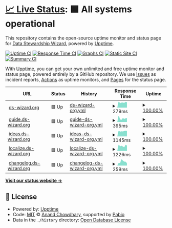 # [📈 Live Status](https://ds-wizard.github.io/status): <!--live status--> **🟩 All systems operational**

This repository contains the open-source uptime monitor and status page for [Data Stewardship Wizard](https://ds-wizard.org), powered by [Upptime](https://github.com/upptime/upptime).

[![Uptime CI](https://github.com/ds-wizard/status/workflows/Uptime%20CI/badge.svg)](https://github.com/ds-wizard/status/actions?query=workflow%3A%22Uptime+CI%22)
[![Response Time CI](https://github.com/ds-wizard/status/workflows/Response%20Time%20CI/badge.svg)](https://github.com/ds-wizard/status/actions?query=workflow%3A%22Response+Time+CI%22)
[![Graphs CI](https://github.com/ds-wizard/status/workflows/Graphs%20CI/badge.svg)](https://github.com/ds-wizard/status/actions?query=workflow%3A%22Graphs+CI%22)
[![Static Site CI](https://github.com/ds-wizard/status/workflows/Static%20Site%20CI/badge.svg)](https://github.com/ds-wizard/status/actions?query=workflow%3A%22Static+Site+CI%22)
[![Summary CI](https://github.com/ds-wizard/status/workflows/Summary%20CI/badge.svg)](https://github.com/ds-wizard/status/actions?query=workflow%3A%22Summary+CI%22)

With [Upptime](https://upptime.js.org), you can get your own unlimited and free uptime monitor and status page, powered entirely by a GitHub repository. We use [Issues](https://github.com/ds-wizard/status/issues) as incident reports, [Actions](https://github.com/ds-wizard/status/actions) as uptime monitors, and [Pages](https://ds-wizard.github.io/status) for the status page.

<!--start: status pages-->
<!-- This summary is generated by Upptime (https://github.com/upptime/upptime) -->
<!-- Do not edit this manually, your changes will be overwritten -->
<!-- prettier-ignore -->
| URL | Status | History | Response Time | Uptime |
| --- | ------ | ------- | ------------- | ------ |
| <img alt="" src="https://icons.duckduckgo.com/ip3/ds-wizard.org.ico" height="13"> [ds-wizard.org](https://ds-wizard.org) | 🟩 Up | [ds-wizard-org.yml](https://github.com/ds-wizard/status/commits/HEAD/history/ds-wizard-org.yml) | <details><summary><img alt="Response time graph" src="./graphs/ds-wizard-org/response-time-week.png" height="20"> 279ms</summary><br><a href="https://ds-wizard.github.io/status/history/ds-wizard-org"><img alt="Response time 284" src="https://img.shields.io/endpoint?url=https%3A%2F%2Fraw.githubusercontent.com%2Fds-wizard%2Fstatus%2FHEAD%2Fapi%2Fds-wizard-org%2Fresponse-time.json"></a><br><a href="https://ds-wizard.github.io/status/history/ds-wizard-org"><img alt="24-hour response time 287" src="https://img.shields.io/endpoint?url=https%3A%2F%2Fraw.githubusercontent.com%2Fds-wizard%2Fstatus%2FHEAD%2Fapi%2Fds-wizard-org%2Fresponse-time-day.json"></a><br><a href="https://ds-wizard.github.io/status/history/ds-wizard-org"><img alt="7-day response time 279" src="https://img.shields.io/endpoint?url=https%3A%2F%2Fraw.githubusercontent.com%2Fds-wizard%2Fstatus%2FHEAD%2Fapi%2Fds-wizard-org%2Fresponse-time-week.json"></a><br><a href="https://ds-wizard.github.io/status/history/ds-wizard-org"><img alt="30-day response time 285" src="https://img.shields.io/endpoint?url=https%3A%2F%2Fraw.githubusercontent.com%2Fds-wizard%2Fstatus%2FHEAD%2Fapi%2Fds-wizard-org%2Fresponse-time-month.json"></a><br><a href="https://ds-wizard.github.io/status/history/ds-wizard-org"><img alt="1-year response time 284" src="https://img.shields.io/endpoint?url=https%3A%2F%2Fraw.githubusercontent.com%2Fds-wizard%2Fstatus%2FHEAD%2Fapi%2Fds-wizard-org%2Fresponse-time-year.json"></a></details> | <details><summary><a href="https://ds-wizard.github.io/status/history/ds-wizard-org">100.00%</a></summary><a href="https://ds-wizard.github.io/status/history/ds-wizard-org"><img alt="All-time uptime 100.00%" src="https://img.shields.io/endpoint?url=https%3A%2F%2Fraw.githubusercontent.com%2Fds-wizard%2Fstatus%2FHEAD%2Fapi%2Fds-wizard-org%2Fuptime.json"></a><br><a href="https://ds-wizard.github.io/status/history/ds-wizard-org"><img alt="24-hour uptime 100.00%" src="https://img.shields.io/endpoint?url=https%3A%2F%2Fraw.githubusercontent.com%2Fds-wizard%2Fstatus%2FHEAD%2Fapi%2Fds-wizard-org%2Fuptime-day.json"></a><br><a href="https://ds-wizard.github.io/status/history/ds-wizard-org"><img alt="7-day uptime 100.00%" src="https://img.shields.io/endpoint?url=https%3A%2F%2Fraw.githubusercontent.com%2Fds-wizard%2Fstatus%2FHEAD%2Fapi%2Fds-wizard-org%2Fuptime-week.json"></a><br><a href="https://ds-wizard.github.io/status/history/ds-wizard-org"><img alt="30-day uptime 100.00%" src="https://img.shields.io/endpoint?url=https%3A%2F%2Fraw.githubusercontent.com%2Fds-wizard%2Fstatus%2FHEAD%2Fapi%2Fds-wizard-org%2Fuptime-month.json"></a><br><a href="https://ds-wizard.github.io/status/history/ds-wizard-org"><img alt="1-year uptime 100.00%" src="https://img.shields.io/endpoint?url=https%3A%2F%2Fraw.githubusercontent.com%2Fds-wizard%2Fstatus%2FHEAD%2Fapi%2Fds-wizard-org%2Fuptime-year.json"></a></details>
| <img alt="" src="https://icons.duckduckgo.com/ip3/guide.ds-wizard.org.ico" height="13"> [guide.ds-wizard.org](https://guide.ds-wizard.org) | 🟩 Up | [guide-ds-wizard-org.yml](https://github.com/ds-wizard/status/commits/HEAD/history/guide-ds-wizard-org.yml) | <details><summary><img alt="Response time graph" src="./graphs/guide-ds-wizard-org/response-time-week.png" height="20"> 395ms</summary><br><a href="https://ds-wizard.github.io/status/history/guide-ds-wizard-org"><img alt="Response time 393" src="https://img.shields.io/endpoint?url=https%3A%2F%2Fraw.githubusercontent.com%2Fds-wizard%2Fstatus%2FHEAD%2Fapi%2Fguide-ds-wizard-org%2Fresponse-time.json"></a><br><a href="https://ds-wizard.github.io/status/history/guide-ds-wizard-org"><img alt="24-hour response time 417" src="https://img.shields.io/endpoint?url=https%3A%2F%2Fraw.githubusercontent.com%2Fds-wizard%2Fstatus%2FHEAD%2Fapi%2Fguide-ds-wizard-org%2Fresponse-time-day.json"></a><br><a href="https://ds-wizard.github.io/status/history/guide-ds-wizard-org"><img alt="7-day response time 395" src="https://img.shields.io/endpoint?url=https%3A%2F%2Fraw.githubusercontent.com%2Fds-wizard%2Fstatus%2FHEAD%2Fapi%2Fguide-ds-wizard-org%2Fresponse-time-week.json"></a><br><a href="https://ds-wizard.github.io/status/history/guide-ds-wizard-org"><img alt="30-day response time 387" src="https://img.shields.io/endpoint?url=https%3A%2F%2Fraw.githubusercontent.com%2Fds-wizard%2Fstatus%2FHEAD%2Fapi%2Fguide-ds-wizard-org%2Fresponse-time-month.json"></a><br><a href="https://ds-wizard.github.io/status/history/guide-ds-wizard-org"><img alt="1-year response time 393" src="https://img.shields.io/endpoint?url=https%3A%2F%2Fraw.githubusercontent.com%2Fds-wizard%2Fstatus%2FHEAD%2Fapi%2Fguide-ds-wizard-org%2Fresponse-time-year.json"></a></details> | <details><summary><a href="https://ds-wizard.github.io/status/history/guide-ds-wizard-org">100.00%</a></summary><a href="https://ds-wizard.github.io/status/history/guide-ds-wizard-org"><img alt="All-time uptime 100.00%" src="https://img.shields.io/endpoint?url=https%3A%2F%2Fraw.githubusercontent.com%2Fds-wizard%2Fstatus%2FHEAD%2Fapi%2Fguide-ds-wizard-org%2Fuptime.json"></a><br><a href="https://ds-wizard.github.io/status/history/guide-ds-wizard-org"><img alt="24-hour uptime 100.00%" src="https://img.shields.io/endpoint?url=https%3A%2F%2Fraw.githubusercontent.com%2Fds-wizard%2Fstatus%2FHEAD%2Fapi%2Fguide-ds-wizard-org%2Fuptime-day.json"></a><br><a href="https://ds-wizard.github.io/status/history/guide-ds-wizard-org"><img alt="7-day uptime 100.00%" src="https://img.shields.io/endpoint?url=https%3A%2F%2Fraw.githubusercontent.com%2Fds-wizard%2Fstatus%2FHEAD%2Fapi%2Fguide-ds-wizard-org%2Fuptime-week.json"></a><br><a href="https://ds-wizard.github.io/status/history/guide-ds-wizard-org"><img alt="30-day uptime 100.00%" src="https://img.shields.io/endpoint?url=https%3A%2F%2Fraw.githubusercontent.com%2Fds-wizard%2Fstatus%2FHEAD%2Fapi%2Fguide-ds-wizard-org%2Fuptime-month.json"></a><br><a href="https://ds-wizard.github.io/status/history/guide-ds-wizard-org"><img alt="1-year uptime 100.00%" src="https://img.shields.io/endpoint?url=https%3A%2F%2Fraw.githubusercontent.com%2Fds-wizard%2Fstatus%2FHEAD%2Fapi%2Fguide-ds-wizard-org%2Fuptime-year.json"></a></details>
| <img alt="" src="https://icons.duckduckgo.com/ip3/ideas.ds-wizard.org.ico" height="13"> [ideas.ds-wizard.org](https://ideas.ds-wizard.org) | 🟩 Up | [ideas-ds-wizard-org.yml](https://github.com/ds-wizard/status/commits/HEAD/history/ideas-ds-wizard-org.yml) | <details><summary><img alt="Response time graph" src="./graphs/ideas-ds-wizard-org/response-time-week.png" height="20"> 1145ms</summary><br><a href="https://ds-wizard.github.io/status/history/ideas-ds-wizard-org"><img alt="Response time 1079" src="https://img.shields.io/endpoint?url=https%3A%2F%2Fraw.githubusercontent.com%2Fds-wizard%2Fstatus%2FHEAD%2Fapi%2Fideas-ds-wizard-org%2Fresponse-time.json"></a><br><a href="https://ds-wizard.github.io/status/history/ideas-ds-wizard-org"><img alt="24-hour response time 1207" src="https://img.shields.io/endpoint?url=https%3A%2F%2Fraw.githubusercontent.com%2Fds-wizard%2Fstatus%2FHEAD%2Fapi%2Fideas-ds-wizard-org%2Fresponse-time-day.json"></a><br><a href="https://ds-wizard.github.io/status/history/ideas-ds-wizard-org"><img alt="7-day response time 1145" src="https://img.shields.io/endpoint?url=https%3A%2F%2Fraw.githubusercontent.com%2Fds-wizard%2Fstatus%2FHEAD%2Fapi%2Fideas-ds-wizard-org%2Fresponse-time-week.json"></a><br><a href="https://ds-wizard.github.io/status/history/ideas-ds-wizard-org"><img alt="30-day response time 1080" src="https://img.shields.io/endpoint?url=https%3A%2F%2Fraw.githubusercontent.com%2Fds-wizard%2Fstatus%2FHEAD%2Fapi%2Fideas-ds-wizard-org%2Fresponse-time-month.json"></a><br><a href="https://ds-wizard.github.io/status/history/ideas-ds-wizard-org"><img alt="1-year response time 1079" src="https://img.shields.io/endpoint?url=https%3A%2F%2Fraw.githubusercontent.com%2Fds-wizard%2Fstatus%2FHEAD%2Fapi%2Fideas-ds-wizard-org%2Fresponse-time-year.json"></a></details> | <details><summary><a href="https://ds-wizard.github.io/status/history/ideas-ds-wizard-org">100.00%</a></summary><a href="https://ds-wizard.github.io/status/history/ideas-ds-wizard-org"><img alt="All-time uptime 99.55%" src="https://img.shields.io/endpoint?url=https%3A%2F%2Fraw.githubusercontent.com%2Fds-wizard%2Fstatus%2FHEAD%2Fapi%2Fideas-ds-wizard-org%2Fuptime.json"></a><br><a href="https://ds-wizard.github.io/status/history/ideas-ds-wizard-org"><img alt="24-hour uptime 100.00%" src="https://img.shields.io/endpoint?url=https%3A%2F%2Fraw.githubusercontent.com%2Fds-wizard%2Fstatus%2FHEAD%2Fapi%2Fideas-ds-wizard-org%2Fuptime-day.json"></a><br><a href="https://ds-wizard.github.io/status/history/ideas-ds-wizard-org"><img alt="7-day uptime 100.00%" src="https://img.shields.io/endpoint?url=https%3A%2F%2Fraw.githubusercontent.com%2Fds-wizard%2Fstatus%2FHEAD%2Fapi%2Fideas-ds-wizard-org%2Fuptime-week.json"></a><br><a href="https://ds-wizard.github.io/status/history/ideas-ds-wizard-org"><img alt="30-day uptime 100.00%" src="https://img.shields.io/endpoint?url=https%3A%2F%2Fraw.githubusercontent.com%2Fds-wizard%2Fstatus%2FHEAD%2Fapi%2Fideas-ds-wizard-org%2Fuptime-month.json"></a><br><a href="https://ds-wizard.github.io/status/history/ideas-ds-wizard-org"><img alt="1-year uptime 99.55%" src="https://img.shields.io/endpoint?url=https%3A%2F%2Fraw.githubusercontent.com%2Fds-wizard%2Fstatus%2FHEAD%2Fapi%2Fideas-ds-wizard-org%2Fuptime-year.json"></a></details>
| <img alt="" src="https://icons.duckduckgo.com/ip3/localize.ds-wizard.org.ico" height="13"> [localize.ds-wizard.org](https://localize.ds-wizard.org) | 🟩 Up | [localize-ds-wizard-org.yml](https://github.com/ds-wizard/status/commits/HEAD/history/localize-ds-wizard-org.yml) | <details><summary><img alt="Response time graph" src="./graphs/localize-ds-wizard-org/response-time-week.png" height="20"> 1226ms</summary><br><a href="https://ds-wizard.github.io/status/history/localize-ds-wizard-org"><img alt="Response time 1218" src="https://img.shields.io/endpoint?url=https%3A%2F%2Fraw.githubusercontent.com%2Fds-wizard%2Fstatus%2FHEAD%2Fapi%2Flocalize-ds-wizard-org%2Fresponse-time.json"></a><br><a href="https://ds-wizard.github.io/status/history/localize-ds-wizard-org"><img alt="24-hour response time 1292" src="https://img.shields.io/endpoint?url=https%3A%2F%2Fraw.githubusercontent.com%2Fds-wizard%2Fstatus%2FHEAD%2Fapi%2Flocalize-ds-wizard-org%2Fresponse-time-day.json"></a><br><a href="https://ds-wizard.github.io/status/history/localize-ds-wizard-org"><img alt="7-day response time 1226" src="https://img.shields.io/endpoint?url=https%3A%2F%2Fraw.githubusercontent.com%2Fds-wizard%2Fstatus%2FHEAD%2Fapi%2Flocalize-ds-wizard-org%2Fresponse-time-week.json"></a><br><a href="https://ds-wizard.github.io/status/history/localize-ds-wizard-org"><img alt="30-day response time 1204" src="https://img.shields.io/endpoint?url=https%3A%2F%2Fraw.githubusercontent.com%2Fds-wizard%2Fstatus%2FHEAD%2Fapi%2Flocalize-ds-wizard-org%2Fresponse-time-month.json"></a><br><a href="https://ds-wizard.github.io/status/history/localize-ds-wizard-org"><img alt="1-year response time 1218" src="https://img.shields.io/endpoint?url=https%3A%2F%2Fraw.githubusercontent.com%2Fds-wizard%2Fstatus%2FHEAD%2Fapi%2Flocalize-ds-wizard-org%2Fresponse-time-year.json"></a></details> | <details><summary><a href="https://ds-wizard.github.io/status/history/localize-ds-wizard-org">100.00%</a></summary><a href="https://ds-wizard.github.io/status/history/localize-ds-wizard-org"><img alt="All-time uptime 99.55%" src="https://img.shields.io/endpoint?url=https%3A%2F%2Fraw.githubusercontent.com%2Fds-wizard%2Fstatus%2FHEAD%2Fapi%2Flocalize-ds-wizard-org%2Fuptime.json"></a><br><a href="https://ds-wizard.github.io/status/history/localize-ds-wizard-org"><img alt="24-hour uptime 100.00%" src="https://img.shields.io/endpoint?url=https%3A%2F%2Fraw.githubusercontent.com%2Fds-wizard%2Fstatus%2FHEAD%2Fapi%2Flocalize-ds-wizard-org%2Fuptime-day.json"></a><br><a href="https://ds-wizard.github.io/status/history/localize-ds-wizard-org"><img alt="7-day uptime 100.00%" src="https://img.shields.io/endpoint?url=https%3A%2F%2Fraw.githubusercontent.com%2Fds-wizard%2Fstatus%2FHEAD%2Fapi%2Flocalize-ds-wizard-org%2Fuptime-week.json"></a><br><a href="https://ds-wizard.github.io/status/history/localize-ds-wizard-org"><img alt="30-day uptime 100.00%" src="https://img.shields.io/endpoint?url=https%3A%2F%2Fraw.githubusercontent.com%2Fds-wizard%2Fstatus%2FHEAD%2Fapi%2Flocalize-ds-wizard-org%2Fuptime-month.json"></a><br><a href="https://ds-wizard.github.io/status/history/localize-ds-wizard-org"><img alt="1-year uptime 99.55%" src="https://img.shields.io/endpoint?url=https%3A%2F%2Fraw.githubusercontent.com%2Fds-wizard%2Fstatus%2FHEAD%2Fapi%2Flocalize-ds-wizard-org%2Fuptime-year.json"></a></details>
| <img alt="" src="https://icons.duckduckgo.com/ip3/changelog.ds-wizard.org.ico" height="13"> [changelog.ds-wizard.org](https://changelog.ds-wizard.org) | 🟩 Up | [changelog-ds-wizard-org.yml](https://github.com/ds-wizard/status/commits/HEAD/history/changelog-ds-wizard-org.yml) | <details><summary><img alt="Response time graph" src="./graphs/changelog-ds-wizard-org/response-time-week.png" height="20"> 259ms</summary><br><a href="https://ds-wizard.github.io/status/history/changelog-ds-wizard-org"><img alt="Response time 258" src="https://img.shields.io/endpoint?url=https%3A%2F%2Fraw.githubusercontent.com%2Fds-wizard%2Fstatus%2FHEAD%2Fapi%2Fchangelog-ds-wizard-org%2Fresponse-time.json"></a><br><a href="https://ds-wizard.github.io/status/history/changelog-ds-wizard-org"><img alt="24-hour response time 148" src="https://img.shields.io/endpoint?url=https%3A%2F%2Fraw.githubusercontent.com%2Fds-wizard%2Fstatus%2FHEAD%2Fapi%2Fchangelog-ds-wizard-org%2Fresponse-time-day.json"></a><br><a href="https://ds-wizard.github.io/status/history/changelog-ds-wizard-org"><img alt="7-day response time 259" src="https://img.shields.io/endpoint?url=https%3A%2F%2Fraw.githubusercontent.com%2Fds-wizard%2Fstatus%2FHEAD%2Fapi%2Fchangelog-ds-wizard-org%2Fresponse-time-week.json"></a><br><a href="https://ds-wizard.github.io/status/history/changelog-ds-wizard-org"><img alt="30-day response time 259" src="https://img.shields.io/endpoint?url=https%3A%2F%2Fraw.githubusercontent.com%2Fds-wizard%2Fstatus%2FHEAD%2Fapi%2Fchangelog-ds-wizard-org%2Fresponse-time-month.json"></a><br><a href="https://ds-wizard.github.io/status/history/changelog-ds-wizard-org"><img alt="1-year response time 258" src="https://img.shields.io/endpoint?url=https%3A%2F%2Fraw.githubusercontent.com%2Fds-wizard%2Fstatus%2FHEAD%2Fapi%2Fchangelog-ds-wizard-org%2Fresponse-time-year.json"></a></details> | <details><summary><a href="https://ds-wizard.github.io/status/history/changelog-ds-wizard-org">100.00%</a></summary><a href="https://ds-wizard.github.io/status/history/changelog-ds-wizard-org"><img alt="All-time uptime 100.00%" src="https://img.shields.io/endpoint?url=https%3A%2F%2Fraw.githubusercontent.com%2Fds-wizard%2Fstatus%2FHEAD%2Fapi%2Fchangelog-ds-wizard-org%2Fuptime.json"></a><br><a href="https://ds-wizard.github.io/status/history/changelog-ds-wizard-org"><img alt="24-hour uptime 100.00%" src="https://img.shields.io/endpoint?url=https%3A%2F%2Fraw.githubusercontent.com%2Fds-wizard%2Fstatus%2FHEAD%2Fapi%2Fchangelog-ds-wizard-org%2Fuptime-day.json"></a><br><a href="https://ds-wizard.github.io/status/history/changelog-ds-wizard-org"><img alt="7-day uptime 100.00%" src="https://img.shields.io/endpoint?url=https%3A%2F%2Fraw.githubusercontent.com%2Fds-wizard%2Fstatus%2FHEAD%2Fapi%2Fchangelog-ds-wizard-org%2Fuptime-week.json"></a><br><a href="https://ds-wizard.github.io/status/history/changelog-ds-wizard-org"><img alt="30-day uptime 100.00%" src="https://img.shields.io/endpoint?url=https%3A%2F%2Fraw.githubusercontent.com%2Fds-wizard%2Fstatus%2FHEAD%2Fapi%2Fchangelog-ds-wizard-org%2Fuptime-month.json"></a><br><a href="https://ds-wizard.github.io/status/history/changelog-ds-wizard-org"><img alt="1-year uptime 100.00%" src="https://img.shields.io/endpoint?url=https%3A%2F%2Fraw.githubusercontent.com%2Fds-wizard%2Fstatus%2FHEAD%2Fapi%2Fchangelog-ds-wizard-org%2Fuptime-year.json"></a></details>

<!--end: status pages-->

[**Visit our status website →**](https://ds-wizard.github.io/status)

## 📄 License

- Powered by: [Upptime](https://github.com/upptime/upptime)
- Code: [MIT](./LICENSE) © [Anand Chowdhary](https://anandchowdhary.com), supported by [Pabio](https://pabio.com)
- Data in the `./history` directory: [Open Database License](https://opendatacommons.org/licenses/odbl/1-0/)

